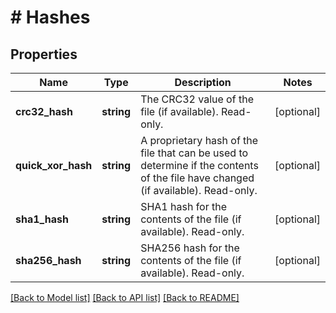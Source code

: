 # # Hashes

## Properties

Name | Type | Description | Notes
------------ | ------------- | ------------- | -------------
**crc32_hash** | **string** | The CRC32 value of the file (if available). Read-only. | [optional]
**quick_xor_hash** | **string** | A proprietary hash of the file that can be used to determine if the contents of the file have changed (if available). Read-only. | [optional]
**sha1_hash** | **string** | SHA1 hash for the contents of the file (if available). Read-only. | [optional]
**sha256_hash** | **string** | SHA256 hash for the contents of the file (if available). Read-only. | [optional]

[[Back to Model list]](../../README.md#models) [[Back to API list]](../../README.md#endpoints) [[Back to README]](../../README.md)
